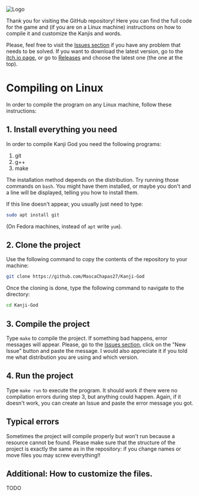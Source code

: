 ![Logo](https://img.itch.zone/aW1nLzE2MDMyMTUyLnBuZw==/original/j090bt.png)

Thank you for visiting the GitHub repository! Here you can find the full code for the game and (if you are on a Linux machine) instructions on how to compile it and customize the Kanjis and words.

Please, feel free to visit the [Issues section](https://github.com/MascaChapas27/Kanji-God/issues) if you have any problem that needs to be solved. If you want to download the latest version, go to the [itch.io page](https://mascachapas27.itch.io/kanji-god), or go to [Releases](https://github.com/MascaChapas27/Kanji-God/releases) and choose the latest one (the one at the top).

# Compiling on Linux

In order to compile the program on any Linux machine, follow these instructions:

## 1. Install everything you need

In order to compile Kanji God you need the following programs:

1. git
2. g++
3. make

The installation method depends on the distribution. Try running those commands on `bash`. You might have them installed, or maybe you don't and a line will be displayed, telling you how to install them.

If this line doesn't appear, you usually just need to type:

```bash
sudo apt install git
```
(On Fedora machines, instead of `apt` write `yum`).

## 2. Clone the project

Use the following command to copy the contents of the repository to your machine:

```bash
git clone https://github.com/MascaChapas27/Kanji-God
```

Once the cloning is done, type the following command to navigate to the directory:

```bash
cd Kanji-God
```

## 3. Compile the project

Type `make` to compile the project. If something bad happens, error messages will appear. Please, go to the [Issues section](https://github.com/MascaChapas27/Kanji-God/issues), click on the "New Issue" button and paste the message. I would also appreciate it if you told me what distribution you are using and which version.

## 4. Run the project

Type `make run` to execute the program. It should work if there were no compilation errors during step 3, but anything could happen. Again, if it doesn't work, you can create an Issue and paste the error message you got.

## Typical errors

Sometimes the project will compile properly but won't run because a resource cannot be found. Please make sure that the structure of the project is exactly the same as in the repository: if you change names or move files you may screw everything!!

## Additional: How to customize the files.

TODO
